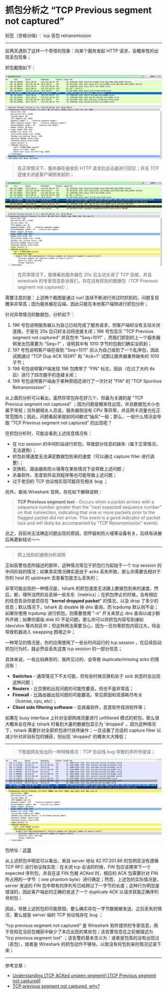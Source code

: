 # 抓包分析之 “TCP Previous segment not captured”

标签（空格分隔）： tcp 丢包 retransmission

---


前两天遇到了这样一个奇怪的现象：向某个服务发起 HTTP 请求，会概率性的出现丢包现象；

抓包截图如下：

![HTTP 请求正常情况](https://raw.githubusercontent.com/moooofly/ImageCache/master/Pictures/HTTP%20%E8%AF%B7%E6%B1%82%E6%AD%A3%E5%B8%B8%E6%83%85%E5%86%B5.png "HTTP 请求正常情况")

> 在正常情况下，服务器在接收到 HTTP 请求后会迅速进行回应；并且 TCP 连接关闭是客户端侧发起的；

![HTTP 请求异常情况](https://raw.githubusercontent.com/moooofly/ImageCache/master/Pictures/HTTP%20%E8%AF%B7%E6%B1%82%E5%BC%82%E5%B8%B8%E6%83%85%E5%86%B5.png "HTTP 请求异常情况")

> 在异常情况下，能够看到服务器在 20s 后主动关闭了 TCP 连接，并且 wireshark 的专家信息告诉我们，存在没有抓到的数据包（TCP Previous segment not captured）；

需要注意的是：上述两个截图是通过 curl 连续不断进行测试时抓到的，问题复现概率非常高；因为服务器在云端，因此只能在本地客户端侧进行抓包分析；

针对异常情况的数据包，分析如下：

1. 196 号包说明服务器认为自己已经完成了服务请求，但客户端却没有主动关闭连接，于是在 20s 后只好主动将连接关闭；196 号包显示 "TCP Previous segment not captured" 并且包中 "Seq=1011" ，而我们抓到的上一个服务器侧发出包需要为 "Seq=1" ，说明其中有 1010 字节的包我们确实没抓到；
2. 197 号包说明客户端在收到 "Seq=1011" 后认为自己收到了一个乱序包，因此试图通过 "TCP Dup ACK 192#1" 和 "Ack=1" 试图让服务器重传缺失的 1010 子节；
3. 198 号包说明客户端发现 196 包携带了 "FIN" 标志，因此（在过了大约 6s 后）进行了四次握手的连接关闭；
4. 199 号包说明客户端由于某种原因还进行了一次针对 "FIN" 的 "TCP Spurious Retransmission" ；

从上面的分析可以看出，虽然异常包存在好几个，但最为关键的是 "TCP Previous segment not captured" ；因为问题是概率性出现，并且数据包大小也属于常规；另外据相关人员说，服务器侧没有 CPU 等异常，并且网卡流量也在正常范围内；因此，问题看起来就如同间歇式“抽风”一般；那么，一般什么情况会导致 "TCP Previous segment not captured" 的出现呢？

在抓包分析时，可能会看到上述信息情况有：

- 在 tcp session 的中间阶段进行抓包，导致部分信息的缺失（属于正常情况，无法避免）；
- 抓包处理速度无法满足数据包到来的速度（可以通过 capture filter 进行调整）；
- 交换机、路由器和防火墙等在某些情况下会导致上述问题；
- 杀毒软件、恶意软件监测程序等也可能导致上述问题；
- 过于老旧的 TCP 协议栈实现可能存在相关 bug ；


另外，查阅 Wireshark 官网，存在如下解释说明：

> **TCP Previous segment lost** - Occurs when a packet arrives with a sequence number greater than the "next expected sequence number" on that connection, indicating that one or more packets prior to the flagged packet did not arrive. This event is a good indicator of packet loss and will likely be accompanied by "TCP Retransmission" events. 


总之，目前尚无法确定问题出现的原因，但怀疑和防火墙等设备有关，后续有进展后再更新结论～～

----------

> 网上找到的通用分析说明

正如告警信息所描述的那样，这种情况常见于抓包行为起始于一个 tcp session 的中间阶段的情况；如果真实情况确实是由于 acks 丢失所致，那么你需要去相对于你的 host 的 upstream 去查看包是怎么丢失的；

非常可能出现的一种情况是，tshark 的抓包速度无法跟上数据包到来的速度，然后，额，理所当然的会丢掉一些东东（metrics）；在抓包停止的时候，会有相应的信息告诉你是否存在 "**kernel dropped packet**" 的情况，以及 drop 了多少的信息；默认情况下，tshark 会 disable 掉 dns 查询，而 tcpdump 默认则不会；如果你使用 tcpdump 进行抓包，则需要使用 "-n" 开关来禁止 dns 查询以减少额外开销；如果你面临 disk IO 不足问题，那么你可以将抓包内容写到诸如 /dev/shm 等内存区中；但这种用法需要当心，因为一旦你等抓包内容过大，将会导致机器进入 swapping 困境之中；

一种常见的情况是，你的应用使用了一些长时间运行的 tcp session ，在后续启动抓包行为时，就必然会丢失这类 tcp session 的一部分信息；

具体来说，一些比较典型的、我所见过的、会导致 duplicate/missing acks 的情况有：

- **Switches** - 通常情况下不太可能，但有些时候交换机处于 sick 状态时会出现这种问题；
- **Routers** - 比交换机出现问题的可能性要高，但也不是非常高；
- **Firewall** - 比路由器出现问题的可能要高，常见原因和资源耗尽有关（license, cpu, etc）；
- **Client side filtering software** - 反病毒软件，恶意软件探测软件等；

如果在 busy interface 上针对全部网络流量进行 unfiltered 模式的抓包，那么很大概率会在停止 tshark 时看到大量的数据包显示为 'dropped' ，因为这种情况下，tshark 需要针对全部抓包进行排序操作；一旦设置了合适的 capture filter 以减少针对非目标包的捕获，则出现 'dropped' 的概率大大降低；


----------

> 下图是网友给出的一种特殊情况：TCP 协议栈 bug 导致的序列号错误；

![tcp 连接关闭时由于协议栈bug导致的认为数据包丢失](https://raw.githubusercontent.com/moooofly/ImageCache/master/Pictures/tcp%20%E8%BF%9E%E6%8E%A5%E5%85%B3%E9%97%AD%E6%97%B6%E7%94%B1%E4%BA%8E%E5%8D%8F%E8%AE%AE%E6%A0%88bug%E5%AF%BC%E8%87%B4%E7%9A%84%E8%AE%A4%E4%B8%BA%E6%95%B0%E6%8D%AE%E5%8C%85%E4%B8%A2%E5%A4%B1.png "tcp 连接关闭时由于协议栈bug导致的认为数据包丢失")

包地址：[这里](https://www.cloudshark.org/captures/c256982bb42d)

从上述抓包中明显可以看出，来自 server 地址 82.117.201.86 的包明显没有遵循 TCP RFC 进行协议栈实现：在关闭 tcp 会话的时候，FIN 包应该携带下一个 expected 序列包，并且在该 FIN 包被 ACKed 时，相应的 ACK 包需要针对 FIN 所占用的一字节（ one phantom byte）进行确定；然而，上述包的实际情况是，server 发送的 FIN 包中带有的序列号已经跨过了一字节的长度；这种行为明显是错误的，因此客户端此时正确的发送了一个 duplicate ACK 以请求获取正确序列号的包；

因此，导致上述抓包的可能原因，要么确实存在一字节数据被发送，之后丢失的情况，要么就是 server 端的 TCP 协议栈存在 bug ；

"tcp previous segment not captured" 是 Wireshark 软件提供的专家信息，用于告知在当前包捕获中缺少了本应出现的某些包；该告警信息在之前被描述为 "tcp previous segment lost" ；该告警的基本含义为：或者是包真的没有出现过（丢包），或者是 Wireshark 的抓包动作不够快，以致没有将包到来的情况记录下来；


----------

参考文章：

- [Understanding [TCP ACKed unseen segment] [TCP Previous segment not captured]](http://stackoverflow.com/questions/18325522/understanding-tcp-acked-unseen-segment-tcp-previous-segment-not-captured)
- [TCP previous segment not captured, why?](https://ask.wireshark.org/questions/12943/tcp-previous-segment-not-captured-why)


